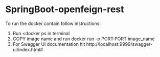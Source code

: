 # SpringBoot-openfeign-rest

To run the docker contain follow instructions:

1. Run <docker ps in terminal
2. COPY image name and run docker run -p PORT:PORT image_name
3. For Swagger UI documentation hit http://localhost:9999/swagger-ui/index.html#
